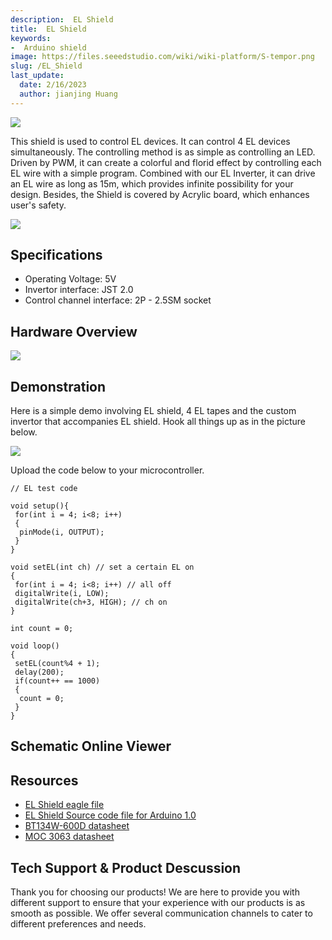 ```yaml
---
description:  EL Shield
title:  EL Shield
keywords:
-  Arduino shield
image: https://files.seeedstudio.com/wiki/wiki-platform/S-tempor.png
slug: /EL_Shield
last_update:
  date: 2/16/2023
  author: jianjing Huang
---
```


<!-- ---
name: EL Shield
category: Shield
bzurl: https://seeedstudio.com/EL-Shield-p-1287.html
oldwikiname: EL_Shield
prodimagename: EL_Shield_02.jpg
bzprodimageurl: https://statics3.seeedstudio.com/images/104030000 1.jpg
surveyurl: https://www.research.net/r/EL_Shield
sku: 104030000
--- -->

![](https://files.seeedstudio.com/wiki/EL_Shield/img/EL_Shield_02.jpg)

This shield is used to control EL devices. It can control 4 EL devices simultaneously. The controlling method is as simple as controlling an LED. Driven by PWM, it can create a colorful and florid effect by controlling each EL wire with a simple program. Combined with our EL Inverter, it can drive an EL wire as long as 15m, which provides infinite possibility for your design. Besides, the Shield is covered by Acrylic board, which enhances user's safety.

[![](https://files.seeedstudio.com/wiki/common/Get_One_Now_Banner.png)](https://www.seeedstudio.com/el-shield-p-1287.html)

Specifications
--------------

- Operating Voltage: 5V
- Invertor interface: JST 2.0
- Control channel interface: 2P - 2.5SM socket

Hardware Overview
---------

![](https://files.seeedstudio.com/wiki/EL_Shield/img/EL_Shield_interface.jpg)

Demonstration
-------------

Here is a simple demo involving EL shield, 4 EL tapes and the custom invertor that accompanies EL shield.
Hook all things up as in the picture below.

![](https://files.seeedstudio.com/wiki/EL_Shield/img/EL_Shield_Hardware_Installation.jpg)

Upload the code below to your microcontroller.

```
// EL test code
 
void setup(){
 for(int i = 4; i<8; i++)
 {
  pinMode(i, OUTPUT);
 }
}
 
void setEL(int ch) // set a certain EL on
{
 for(int i = 4; i<8; i++) // all off
 digitalWrite(i, LOW);
 digitalWrite(ch+3, HIGH); // ch on
}
 
int count = 0;
 
void loop()
{
 setEL(count%4 + 1);
 delay(200);
 if(count++ == 1000)
 {
  count = 0;
 }
}
```

## Schematic Online Viewer

<div className="altium-ecad-viewer" data-project-src="https://files.seeedstudio.com/wiki/EL_Shield/res/EL_Shield_Eagle_File.zip" style={{borderRadius: '0px 0px 4px 4px', height: 500, borderStyle: 'solid', borderWidth: 1, borderColor: 'rgb(241, 241, 241)', overflow: 'hidden', maxWidth: 1280, maxHeight: 700, boxSizing: 'border-box'}}>
</div>

Resources
---------

- [EL Shield eagle file](https://files.seeedstudio.com/wiki/EL_Shield/res/EL_Shield_Eagle_File.zip)
- [EL Shield Source code file for Arduino 1.0](https://files.seeedstudio.com/wiki/EL_Shield/res/EL_Shield_Test_code.zip)
- [BT134W-600D datasheet](https://files.seeedstudio.com/wiki/EL_Shield/res/BT134W-600D.pdf)
- [MOC 3063 datasheet](https://files.seeedstudio.com/wiki/EL_Shield/res/MOC3063M.pdf)

<!-- This Markdown file was created from https://www.seeedstudio.com/wiki/EL_Shield -->

## Tech Support & Product Descussion

Thank you for choosing our products! We are here to provide you with different support to ensure that your experience with our products is as smooth as possible. We offer several communication channels to cater to different preferences and needs.

<div class="button_tech_support_container">
<a href="https://forum.seeedstudio.com/" class="button_forum"></a> 
<a href="https://www.seeedstudio.com/contacts" class="button_email"></a>
</div>

<div class="button_tech_support_container">
<a href="https://discord.gg/eWkprNDMU7" class="button_discord"></a> 
<a href="https://github.com/Seeed-Studio/wiki-documents/discussions/69" class="button_discussion"></a>
</div>
